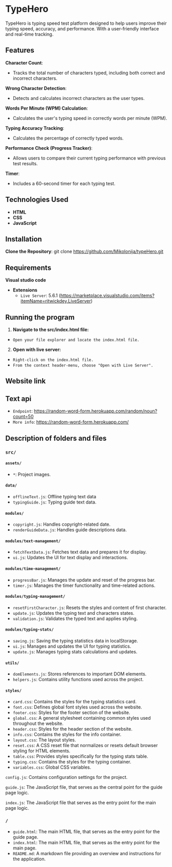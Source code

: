 # TypeHero

TypeHero is typing speed test platform designed to help users improve their typing speed, accuracy, and performance. With a user-friendly interface and real-time tracking.

## Features

**Character Count**:

- Tracks the total number of characters typed, including both correct and incorrect characters.

**Wrong Character Detection**:

- Detects and calculates incorrect characters as the user types.

**Words Per Minute (WPM) Calculation**:

- Calculates the user's typing speed in correctly words per minute (WPM).

**Typing Accuracy Tracking**:

- Calculates the percentage of correctly typed words.

**Performance Check (Progress Tracker)**:

- Allows users to compare their current typing performance with previous test results.

**Timer**:

- Includes a 60-second timer for each typing test.

## Technologies Used

- **HTML**
- **CSS**
- **JavaScript**

## Installation

**Clone the Repository**:
git clone https://github.com/Mikolonija/typeHero.git

## Requirements

**Visual studio code**

- **Extensions**
  - `Live Server`: 5.6.1 (https://marketplace.visualstudio.com/items?itemName=ritwickdey.LiveServer)

## Running the program

1. **Navigate to the src/index.html file:**

- `Open your file explorer and locate the index.html file.`

2. **Open with live server:**

- `Right-click on the index.html file.`
- `From the context header-menu, choose "Open with Live Server".`

## Website link

## Text api

- `Endpoint`: https://random-word-form.herokuapp.com/random/noun?count=50
- `More info`: https://random-word-form.herokuapp.com/

## Description of folders and files

### `src/`

#### `assets/`

- `*`: Project images.

#### `data/`

- `offlineText.js`: Offline typing text data
- `typingGuide.js`: Typing guide text data.

#### `modules/`

- `copyright.js`: Handles copyright-related date.
- `renderGuideData.js`: Handles guide descriptions data.

#### `modules/text-management/`

- `fetchTextData.js`: Fetches text data and prepares it for display.
- `ui.js`: Updates the UI for text display and interactions.

#### `modules/time-management/`

- `progressBar.js`: Manages the update and reset of the progress bar.
- `timer.js`: Manages the timer functionality and time-related actions.

#### `modules/typing-management/`

- `resetFirstCharacter.js`: Resets the styles and content of first character.
- `update.js`: Updates the typing text and characters states.
- `validation.js`: Validates the typed text and applies styling.

#### `modules/typing-stats/`

- `saving.js`: Saving the typing statistics data in localStorage.
- `ui.js`: Manages and updates the UI for typing statistics.
- `update.js`: Manages typing stats calculations and updates.

#### `utils/`

- `domElements.js`: Stores references to important DOM elements.
- `helpers.js`: Contains utility functions used across the project.

#### `styles/`

- `card.css`: Contains the styles for the typing statistics card.
- `font.css`: Defines global font styles used across the website.
- `footer.css`: Styles for the footer section of the website.
- `global.css`: A general stylesheet containing common styles used throughout the website.
- `header.css`: Styles for the header section of the website.
- `info.css`: Contains the styles for the info container.
- `layout.css`: The layout styles.
- `reset.css`: A CSS reset file that normalizes or resets default browser styling for HTML elements.
- `table.css`: Provides styles specifically for the typing stats table.
- `typing.css`: Contains the styles for the typing container.
- `variables.css`: Global CSS variables.

`config.js`: Contains configuration settings for the project.

`guide.js`: The JavaScript file, that serves as the central point for the guide page logic.

`index.js`: The JavaScript file that serves as the entry point for the main page logic.

### `/`

- `guide.html`: The main HTML file, that serves as the entry point for the guide page.
- `index.html`: The main HTML file, that serves as the entry point for the main page.
- `README.md`: A markdown file providing an overview and instructions for the application.
